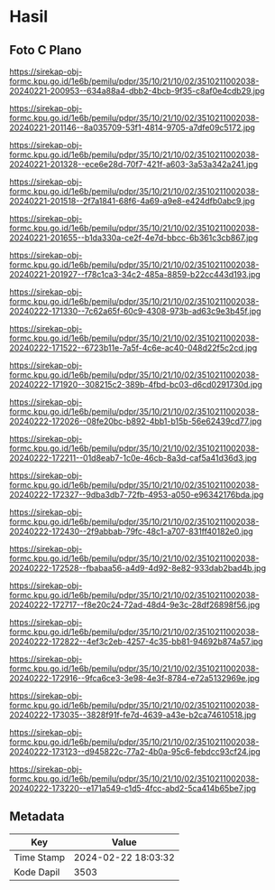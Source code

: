 # Hasil

## Foto C Plano

https://sirekap-obj-formc.kpu.go.id/1e6b/pemilu/pdpr/35/10/21/10/02/3510211002038-20240221-200953--634a88a4-dbb2-4bcb-9f35-c8af0e4cdb29.jpg

https://sirekap-obj-formc.kpu.go.id/1e6b/pemilu/pdpr/35/10/21/10/02/3510211002038-20240221-201146--8a035709-53f1-4814-9705-a7dfe09c5172.jpg

https://sirekap-obj-formc.kpu.go.id/1e6b/pemilu/pdpr/35/10/21/10/02/3510211002038-20240221-201328--ece6e28d-70f7-421f-a603-3a53a342a241.jpg

https://sirekap-obj-formc.kpu.go.id/1e6b/pemilu/pdpr/35/10/21/10/02/3510211002038-20240221-201518--2f7a1841-68f6-4a69-a9e8-e424dfb0abc9.jpg

https://sirekap-obj-formc.kpu.go.id/1e6b/pemilu/pdpr/35/10/21/10/02/3510211002038-20240221-201655--b1da330a-ce2f-4e7d-bbcc-6b361c3cb867.jpg

https://sirekap-obj-formc.kpu.go.id/1e6b/pemilu/pdpr/35/10/21/10/02/3510211002038-20240221-201927--f78c1ca3-34c2-485a-8859-b22cc443d193.jpg

https://sirekap-obj-formc.kpu.go.id/1e6b/pemilu/pdpr/35/10/21/10/02/3510211002038-20240222-171330--7c62a65f-60c9-4308-973b-ad63c9e3b45f.jpg

https://sirekap-obj-formc.kpu.go.id/1e6b/pemilu/pdpr/35/10/21/10/02/3510211002038-20240222-171522--6723b11e-7a5f-4c6e-ac40-048d22f5c2cd.jpg

https://sirekap-obj-formc.kpu.go.id/1e6b/pemilu/pdpr/35/10/21/10/02/3510211002038-20240222-171920--308215c2-389b-4fbd-bc03-d6cd0291730d.jpg

https://sirekap-obj-formc.kpu.go.id/1e6b/pemilu/pdpr/35/10/21/10/02/3510211002038-20240222-172026--08fe20bc-b892-4bb1-b15b-56e62439cd77.jpg

https://sirekap-obj-formc.kpu.go.id/1e6b/pemilu/pdpr/35/10/21/10/02/3510211002038-20240222-172211--01d8eab7-1c0e-46cb-8a3d-caf5a41d36d3.jpg

https://sirekap-obj-formc.kpu.go.id/1e6b/pemilu/pdpr/35/10/21/10/02/3510211002038-20240222-172327--9dba3db7-72fb-4953-a050-e96342176bda.jpg

https://sirekap-obj-formc.kpu.go.id/1e6b/pemilu/pdpr/35/10/21/10/02/3510211002038-20240222-172430--2f9abbab-79fc-48c1-a707-831ff40182e0.jpg

https://sirekap-obj-formc.kpu.go.id/1e6b/pemilu/pdpr/35/10/21/10/02/3510211002038-20240222-172528--fbabaa56-a4d9-4d92-8e82-933dab2bad4b.jpg

https://sirekap-obj-formc.kpu.go.id/1e6b/pemilu/pdpr/35/10/21/10/02/3510211002038-20240222-172717--f8e20c24-72ad-48d4-9e3c-28df26898f56.jpg

https://sirekap-obj-formc.kpu.go.id/1e6b/pemilu/pdpr/35/10/21/10/02/3510211002038-20240222-172822--4ef3c2eb-4257-4c35-bb81-94692b874a57.jpg

https://sirekap-obj-formc.kpu.go.id/1e6b/pemilu/pdpr/35/10/21/10/02/3510211002038-20240222-172916--9fca6ce3-3e98-4e3f-8784-e72a5132969e.jpg

https://sirekap-obj-formc.kpu.go.id/1e6b/pemilu/pdpr/35/10/21/10/02/3510211002038-20240222-173035--3828f91f-fe7d-4639-a43e-b2ca74610518.jpg

https://sirekap-obj-formc.kpu.go.id/1e6b/pemilu/pdpr/35/10/21/10/02/3510211002038-20240222-173123--d945822c-77a2-4b0a-95c6-febdcc93cf24.jpg

https://sirekap-obj-formc.kpu.go.id/1e6b/pemilu/pdpr/35/10/21/10/02/3510211002038-20240222-173220--e171a549-c1d5-4fcc-abd2-5ca414b65be7.jpg


## Metadata

| Key        | Value               |
| ---------- | ------------------- |
| Time Stamp | 2024-02-22 18:03:32 |
| Kode Dapil | 3503                |



